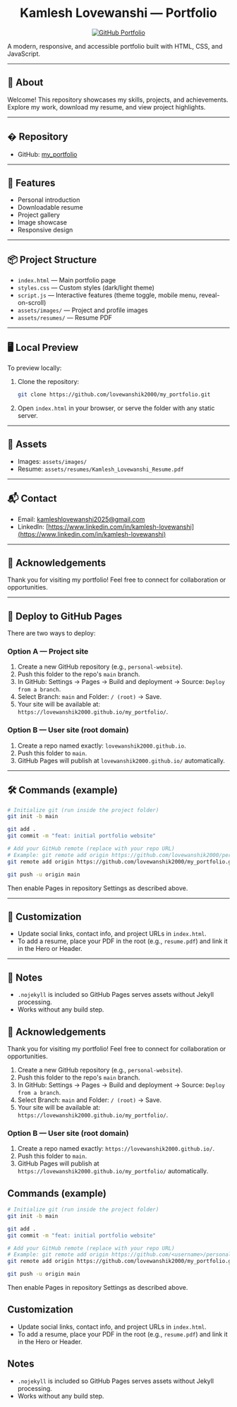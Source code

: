 <div align="center">
	<h1>Kamlesh Lovewanshi — Portfolio</h1>
	<a href="https://github.com/lovewanshik2000/my_portfolio"><img src="https://img.shields.io/badge/GitHub-Portfolio-blue?logo=github" alt="GitHub Portfolio"></a>
</div>

A modern, responsive, and accessible portfolio built with HTML, CSS, and JavaScript.

---

## 📖 About
Welcome! This repository showcases my skills, projects, and achievements. Explore my work, download my resume, and view project highlights.

---

## �️ Repository
- GitHub: [my_portfolio](https://github.com/lovewanshik2000/my_portfolio)

---

## 🚀 Features
- Personal introduction
- Downloadable resume
- Project gallery
- Image showcase
- Responsive design

---

## 📦 Project Structure
- `index.html` — Main portfolio page
- `styles.css` — Custom styles (dark/light theme)
- `script.js` — Interactive features (theme toggle, mobile menu, reveal-on-scroll)
- `assets/images/` — Project and profile images
- `assets/resumes/` — Resume PDF

---

## 🖥️ Local Preview
To preview locally:
1. Clone the repository:
	 ```bash
	 git clone https://github.com/lovewanshik2000/my_portfolio.git
	 ```
2. Open `index.html` in your browser, or serve the folder with any static server.

---

## 📁 Assets
- Images: `assets/images/`
- Resume: `assets/resumes/Kamlesh_Lovewanshi_Resume.pdf`

---

## 📬 Contact
- Email: [kamleshlovewanshi2025@gmail.com](mailto:kamleshlovewanshi2025@gmail.com)
- LinkedIn: [https://www.linkedin.com/in/kamlesh-lovewanshi](https://www.linkedin.com/in/kamlesh-lovewanshi)

---

## 🙏 Acknowledgements
Thank you for visiting my portfolio! Feel free to connect for collaboration or opportunities.

---

## 🚀 Deploy to GitHub Pages
There are two ways to deploy:
### Option A — Project site
1. Create a new GitHub repository (e.g., `personal-website`).
2. Push this folder to the repo's `main` branch.
3. In GitHub: Settings → Pages → Build and deployment → Source: `Deploy from a branch`.
4. Select Branch: `main` and Folder: `/ (root)` → Save.
5. Your site will be available at: `https://lovewanshik2000.github.io/my_portfolio/`.

### Option B — User site (root domain)
1. Create a repo named exactly: `lovewanshik2000.github.io`.
2. Push this folder to `main`.
3. GitHub Pages will publish at `lovewanshik2000.github.io/` automatically.

---

## 🛠️ Commands (example)
```bash
# Initialize git (run inside the project folder)
git init -b main

git add .
git commit -m "feat: initial portfolio website"

# Add your GitHub remote (replace with your repo URL)
# Example: git remote add origin https://github.com/lovewanshik2000/personal-website.git
git remote add origin https://github.com/lovewanshik2000/my_portfolio.git

git push -u origin main
```

Then enable Pages in repository Settings as described above.

---

## 🎨 Customization
- Update social links, contact info, and project URLs in `index.html`.
- To add a resume, place your PDF in the root (e.g., `resume.pdf`) and link it in the Hero or Header.

---

## 📝 Notes
- `.nojekyll` is included so GitHub Pages serves assets without Jekyll processing.
- Works without any build step.
## 🙏 Acknowledgements
Thank you for visiting my portfolio! Feel free to connect for collaboration or opportunities.
1. Create a new GitHub repository (e.g., `personal-website`).
2. Push this folder to the repo's `main` branch.
3. In GitHub: Settings → Pages → Build and deployment → Source: `Deploy from a branch`.
4. Select Branch: `main` and Folder: `/ (root)` → Save.
5. Your site will be available at: `https://lovewanshik2000.github.io/my_portfolio/`.

### Option B — User site (root domain)
1. Create a repo named exactly: `https://lovewanshik2000.github.io/`.
2. Push this folder to `main`.
3. GitHub Pages will publish at `https://lovewanshik2000.github.io/my_portfolio/` automatically.

## Commands (example)
```bash
# Initialize git (run inside the project folder)
git init -b main

git add .
git commit -m "feat: initial portfolio website"

# Add your GitHub remote (replace with your repo URL)
# Example: git remote add origin https://github.com/<username>/personal-website.git
git remote add origin https://github.com/lovewanshik2000/my_portfolio.git

git push -u origin main
```

Then enable Pages in repository Settings as described above.

## Customization
- Update social links, contact info, and project URLs in `index.html`.
- To add a resume, place your PDF in the root (e.g., `resume.pdf`) and link it in the Hero or Header.

## Notes
- `.nojekyll` is included so GitHub Pages serves assets without Jekyll processing.
- Works without any build step.
